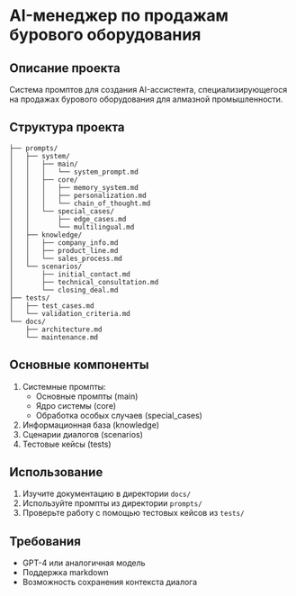 # AI-менеджер по продажам бурового оборудования

## Описание проекта
Система промптов для создания AI-ассистента, специализирующегося на продажах бурового оборудования для алмазной промышленности.

## Структура проекта
```
├── prompts/
│   ├── system/
│   │   ├── main/
│   │   │   └── system_prompt.md
│   │   ├── core/
│   │   │   ├── memory_system.md
│   │   │   ├── personalization.md
│   │   │   └── chain_of_thought.md
│   │   └── special_cases/
│   │       ├── edge_cases.md
│   │       └── multilingual.md
│   ├── knowledge/
│   │   ├── company_info.md
│   │   ├── product_line.md
│   │   └── sales_process.md
│   └── scenarios/
│       ├── initial_contact.md
│       ├── technical_consultation.md
│       └── closing_deal.md
├── tests/
│   ├── test_cases.md
│   └── validation_criteria.md
└── docs/
    ├── architecture.md
    └── maintenance.md
```

## Основные компоненты
1. Системные промпты:
   - Основные промпты (main)
   - Ядро системы (core)
   - Обработка особых случаев (special_cases)
2. Информационная база (knowledge)
3. Сценарии диалогов (scenarios)
4. Тестовые кейсы (tests)

## Использование
1. Изучите документацию в директории `docs/`
2. Используйте промпты из директории `prompts/`
3. Проверьте работу с помощью тестовых кейсов из `tests/`

## Требования
- GPT-4 или аналогичная модель
- Поддержка markdown
- Возможность сохранения контекста диалога